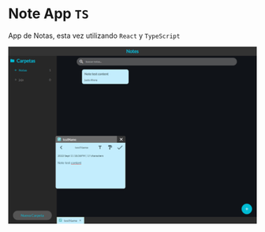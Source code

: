 # Note App `TS`

App de Notas, esta vez utilizando `React` y `TypeScript`

<img src="screenshot.png"/>